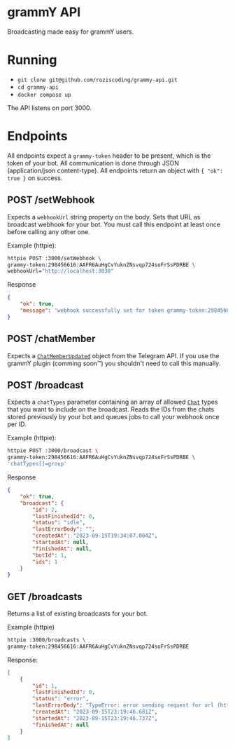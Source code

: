 # grammY API

Broadcasting made easy for grammY users.

# Running

- `git clone git@github.com/roziscoding/grammy-api.git`
- `cd grammy-api`
- `docker compose up`

The API listens on port 3000.

# Endpoints

All endpoints expect a `grammy-token` header to be present, which is the token of your bot. 
All communication is done through JSON (application/json content-type).
All endpoints return an object with `{ "ok": true }` on success.

## POST /setWebhook

Expects a `webhookUrl` string property on the body. Sets that URL as broadcast webhook for your bot. You must call this endpoint at least once before calling any other one.

Example (httpie):

```sh
httpie POST :3000/setWebhook \
grammy-token:298456616:AAFR6AuHgCvYuknZNsvqp724soFrSsPDRBE \
webhookUrl="http://localhost:3030"
```

Response

```json
{
    "ok": true,
    "message": "webhook successfully set for token grammy-token:298456616:AAFR6AuHgCvYuknZNsvqp724soFrSsPDRBE"
}
```

## POST /chatMember

Expects a [`ChatMemberUpdated`](https://core.telegram.org/bots/api#chatmemberupdated) object from the Telegram API. If you use the grammY plugin (comming soon™️) you shouldn't need to call this manually.

## POST /broadcast

Expects a `chatTypes` parameter containing an array of allowed [`Chat`](https://core.telegram.org/bots/api#chat) types that you want to include on the broadcast.
Reads the IDs from the chats stored previously by your bot and queues jobs to call your webhook once per ID.

Example (httpie):

```sh
httpie POST :3000/broadcast \
grammy-token:298456616:AAFR6AuHgCvYuknZNsvqp724soFrSsPDRBE \
'chatTypes[]=group'
```

Response

```json
{
    "ok": true,
    "broadcast": {
        "id": 2,
        "lastFinishedId": 0,
        "status": "idle",
        "lastErrorBody": "",
        "createdAt": "2023-09-15T19:34:07.004Z",
        "startedAt": null,
        "finishedAt": null,
        "botId": 1,
        "ids": 1
    }
}
```

## GET /broadcasts

Returns a list of existing broadcasts for your bot.

Example (httpie)

```sh
httpie :3000/broadcasts \
grammy-token:298456616:AAFR6AuHgCvYuknZNsvqp724soFrSsPDRBE
```

Response:

```json
[
    {
        "id": 1,
        "lastFinishedId": 0,
        "status": "error",
        "lastErrorBody": "TypeError: error sending request for url (http://localhost:3030/): error trying to connect: tcp connect error: Connection refused (os error 111)",
        "createdAt": "2023-09-15T23:19:46.681Z",
        "startedAt": "2023-09-15T23:19:46.737Z",
        "finishedAt": null
    }
]
```